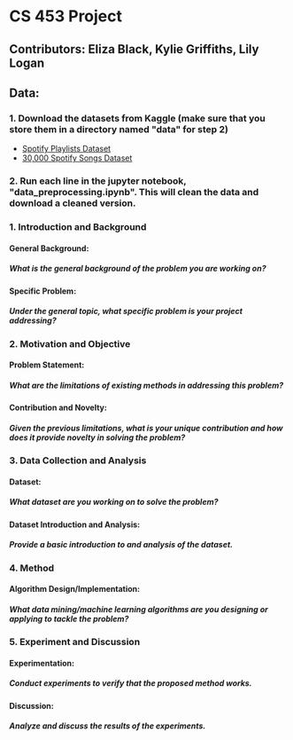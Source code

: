 # CS 453 Project

## Contributors: Eliza Black, Kylie Griffiths, Lily Logan

## Data:
### 1. Download the datasets from Kaggle (make sure that you store them in a directory named "data" for step 2)

- [Spotify Playlists Dataset](https://www.kaggle.com/datasets/andrewmvd/spotify-playlists?select=spotify_dataset.csv)
- [30,000 Spotify Songs Dataset](https://www.kaggle.com/datasets/joebeachcapital/30000-spotify-songs/data)

### 2. Run each line in the jupyter notebook, "data_preprocessing.ipynb". This will clean the data and download a cleaned version.




### 1. Introduction and Background
#### General Background:
##### What is the general background of the problem you are working on?
#### Specific Problem:
##### Under the general topic, what specific problem is your project addressing?

### 2. Motivation and Objective
#### Problem Statement:
##### What are the limitations of existing methods in addressing this problem?
#### Contribution and Novelty:
##### Given the previous limitations, what is your unique contribution and how does it provide novelty in solving the problem?

### 3. Data Collection and Analysis
#### Dataset:
##### What dataset are you working on to solve the problem?
#### Dataset Introduction and Analysis:
##### Provide a basic introduction to and analysis of the dataset.

### 4. Method
#### Algorithm Design/Implementation:
##### What data mining/machine learning algorithms are you designing or applying to tackle the problem?

### 5. Experiment and Discussion
#### Experimentation:
##### Conduct experiments to verify that the proposed method works.
#### Discussion:
##### Analyze and discuss the results of the experiments.
